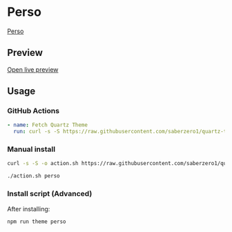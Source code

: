 # Perso

[Perso](https://blog.behrouze.com)

## Preview

[Open live preview](https://quartz-themes.github.io/perso/)

## Usage

### GitHub Actions

```yaml
- name: Fetch Quartz Theme
  run: curl -s -S https://raw.githubusercontent.com/saberzero1/quartz-themes/master/action.sh | bash -s -- perso
```

### Manual install

```bash
curl -s -S -o action.sh https://raw.githubusercontent.com/saberzero1/quartz-themes/master/action.sh

./action.sh perso
```

### Install script (Advanced)

After installing:

```bash
npm run theme perso
```

